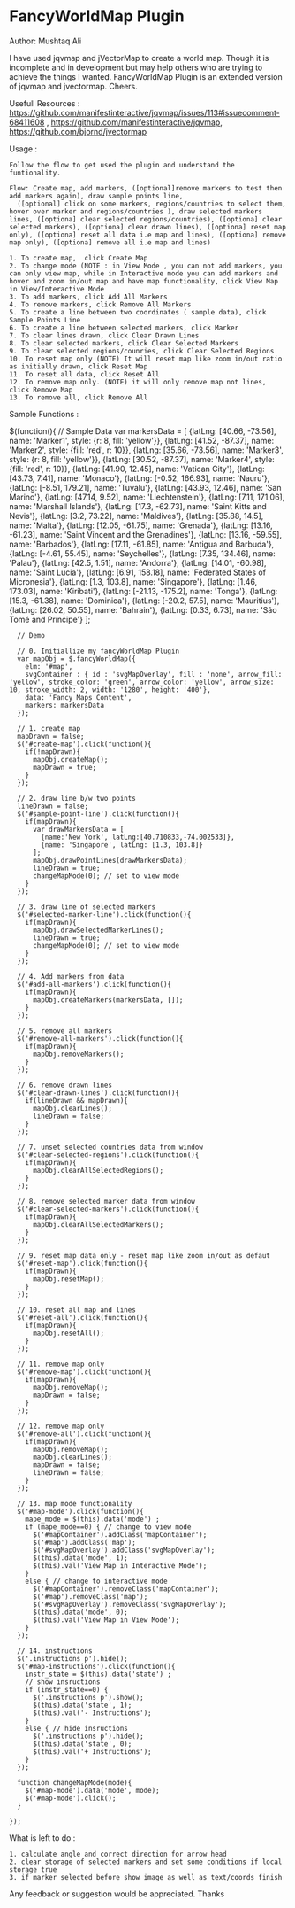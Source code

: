 FancyWorldMap Plugin
======================================================

Author: Mushtaq Ali

I have used jqvmap and jVectorMap to create a world map. Though it is incomplete and in development but may help others who are trying to achieve the things I wanted. FancyWorldMap Plugin is an extended version of jqvmap and jvectormap. Cheers.


Usefull Resources : 
  https://github.com/manifestinteractive/jqvmap/issues/113#issuecomment-68411608 , 
  https://github.com/manifestinteractive/jqvmap,  
  https://github.com/bjornd/jvectormap


Usage : 
	
	Follow the flow to get used the plugin and understand the funtionality.
	
	Flow: Create map, add markers, ([optional]remove markers to test then add markers again), draw sample points line, 
      ([optional] click on some markers, regions/countries to select them, hover over marker and regions/countries ), draw selected markers lines, ([optiona] clear selected regions/countries), ([optiona] clear selected markers), ([optiona] clear drawn lines), ([optiona] reset map only), ([optiona] reset all data i.e map and lines), ([optiona] remove map only), ([optiona] remove all i.e map and lines)
    
    1. To create map,  click Create Map 
    2. To change mode (NOTE : in View Mode , you can not add markers, you can only view map, while in Interactive mode you can add markers and hover and zoom in/out map and have map functionality, click View Map in View/Interactive Mode  
    3. To add markers, click Add All Markers 
    4. To remove markers, click Remove All Markers 
    5. To create a line between two coordinates ( sample data), click Sample Points Line 
    6. To create a line between selected markers, click Marker 
    7. To clear lines drawn, click Clear Drawn Lines 
    8. To clear selected markers, click Clear Selected Markers 
    9. To clear selected regions/counries, click Clear Selected Regions 
    10. To reset map only (NOTE) It will reset map like zoom in/out ratio as initially drawn, click Reset Map 
    11. To reset all data, click Reset All 
    12. To remove map only. (NOTE) it will only remove map not lines, click Remove Map 
    13. To remove all, click Remove All 


Sample Functions :

$(function(){
      // Sample Data
      var markersData = [
        {latLng: [40.66, -73.56], name: 'Marker1', style: {r: 8, fill: 'yellow'}},
        {latLng: [41.52, -87.37], name: 'Marker2', style: {fill: 'red', r: 10}},
        {latLng: [35.66, -73.56], name: 'Marker3', style: {r: 8, fill: 'yellow'}},
        {latLng: [30.52, -87.37], name: 'Marker4', style: {fill: 'red', r: 10}},
        {latLng: [41.90, 12.45], name: 'Vatican City'},
        {latLng: [43.73, 7.41], name: 'Monaco'},
        {latLng: [-0.52, 166.93], name: 'Nauru'},
        {latLng: [-8.51, 179.21], name: 'Tuvalu'},
        {latLng: [43.93, 12.46], name: 'San Marino'},
        {latLng: [47.14, 9.52], name: 'Liechtenstein'},
        {latLng: [7.11, 171.06], name: 'Marshall Islands'},
        {latLng: [17.3, -62.73], name: 'Saint Kitts and Nevis'},
        {latLng: [3.2, 73.22], name: 'Maldives'},
        {latLng: [35.88, 14.5], name: 'Malta'},
        {latLng: [12.05, -61.75], name: 'Grenada'},
        {latLng: [13.16, -61.23], name: 'Saint Vincent and the Grenadines'},
        {latLng: [13.16, -59.55], name: 'Barbados'},
        {latLng: [17.11, -61.85], name: 'Antigua and Barbuda'},
        {latLng: [-4.61, 55.45], name: 'Seychelles'},
        {latLng: [7.35, 134.46], name: 'Palau'},
        {latLng: [42.5, 1.51], name: 'Andorra'},
        {latLng: [14.01, -60.98], name: 'Saint Lucia'},
        {latLng: [6.91, 158.18], name: 'Federated States of Micronesia'},
        {latLng: [1.3, 103.8], name: 'Singapore'},
        {latLng: [1.46, 173.03], name: 'Kiribati'},
        {latLng: [-21.13, -175.2], name: 'Tonga'},
        {latLng: [15.3, -61.38], name: 'Dominica'},
        {latLng: [-20.2, 57.5], name: 'Mauritius'},
        {latLng: [26.02, 50.55], name: 'Bahrain'},
        {latLng: [0.33, 6.73], name: 'São Tomé and Príncipe'}
      ];

      // Demo

      // 0. Initiallize my fancyWorldMap Plugin 
      var mapObj = $.fancyWorldMap({
        elm: '#map',
        svgContainer : { id : 'svgMapOverlay', fill : 'none', arrow_fill: 'yellow', stroke_color: 'green', arrow_color: 'yellow', arrow_size: 10, stroke_width: 2, width: '1280', height: '400'},
        data: 'Fancy Maps Content',
        markers: markersData
      });
      
      // 1. create map
      mapDrawn = false;
      $('#create-map').click(function(){
        if(!mapDrawn){
          mapObj.createMap();
          mapDrawn = true;
        }
      });

      // 2. draw line b/w two points
      lineDrawn = false;
      $('#sample-point-line').click(function(){
        if(mapDrawn){
          var drawMarkersData = [
            {name:'New York', latLng:[40.710833,-74.002533]},
            {name: 'Singapore', latLng: [1.3, 103.8]}
          ];  
          mapObj.drawPointLines(drawMarkersData);
          lineDrawn = true;
          changeMapMode(0); // set to view mode
        }
      });      

      // 3. draw line of selected markers
      $('#selected-marker-line').click(function(){
        if(mapDrawn){
          mapObj.drawSelectedMarkerLines();
          lineDrawn = true;
          changeMapMode(0); // set to view mode
        }
      });
      
      // 4. Add markers from data
      $('#add-all-markers').click(function(){
        if(mapDrawn){
          mapObj.createMarkers(markersData, []);
        }
      });

      // 5. remove all markers
      $('#remove-all-markers').click(function(){
        if(mapDrawn){
          mapObj.removeMarkers();
        }
      });

      // 6. remove drawn lines
      $('#clear-drawn-lines').click(function(){
        if(lineDrawn && mapDrawn){
          mapObj.clearLines();
          lineDrawn = false;
        }
      });

      // 7. unset selected countries data from window
      $('#clear-selected-regions').click(function(){
        if(mapDrawn){
          mapObj.clearAllSelectedRegions();
        }
      });

      // 8. remove selected marker data from window
      $('#clear-selected-markers').click(function(){
        if(mapDrawn){
          mapObj.clearAllSelectedMarkers();
        }
      });

      // 9. reset map data only - reset map like zoom in/out as defaut
      $('#reset-map').click(function(){
        if(mapDrawn){
          mapObj.resetMap();
        }
      });

      // 10. reset all map and lines
      $('#reset-all').click(function(){
        if(mapDrawn){
          mapObj.resetAll();
        }
      });

      // 11. remove map only
      $('#remove-map').click(function(){
        if(mapDrawn){
          mapObj.removeMap();
          mapDrawn = false;
        }
      });

      // 12. remove map only
      $('#remove-all').click(function(){
        if(mapDrawn){
          mapObj.removeMap();
          mapObj.clearLines();
          mapDrawn = false;
          lineDrawn = false;
        }
      });

      // 13. map mode functionality
      $('#map-mode').click(function(){
        mape_mode = $(this).data('mode') ;
        if (mape_mode==0) { // change to view mode
          $('#mapContainer').addClass('mapContainer');
          $('#map').addClass('map');
          $('#svgMapOverlay').addClass('svgMapOverlay');
          $(this).data('mode', 1);
          $(this).val('View Map in Interactive Mode');
        }
        else { // change to interactive mode
          $('#mapContainer').removeClass('mapContainer');
          $('#map').removeClass('map');
          $('#svgMapOverlay').removeClass('svgMapOverlay');         
          $(this).data('mode', 0);
          $(this).val('View Map in View Mode');
        }
      });   

      // 14. instructions
      $('.instructions p').hide(); 
      $('#map-instructions').click(function(){
        instr_state = $(this).data('state') ;
        // show insructions
        if (instr_state==0) {
          $('.instructions p').show();            
          $(this).data('state', 1);
          $(this).val('- Instructions');
        }
        else { // hide insructions
          $('.instructions p').hide();            
          $(this).data('state', 0);
          $(this).val('+ Instructions');
        }
      });   

      function changeMapMode(mode){        
        $('#map-mode').data('mode', mode);
        $('#map-mode').click();
      }

    });


What is left to do :

    1. calculate angle and correct direction for arrow head
    2. clear storage of selected markers and set some conditions if local storage true
    3. if marker selected before show image as well as text/coords finish


Any feedback or suggestion would be appreciated. Thanks      
